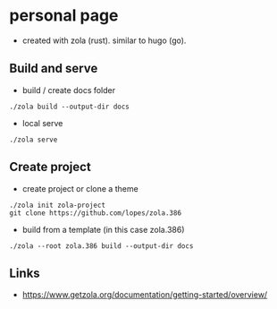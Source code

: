 # personal page

* created with zola (rust). similar to hugo (go).

## Build and serve
* build / create docs folder
```
./zola build --output-dir docs
```
* local serve
```
./zola serve
```

## Create project
* create project or clone a theme 
```
./zola init zola-project
git clone https://github.com/lopes/zola.386
```
* build from a template (in this case zola.386)
```
./zola --root zola.386 build --output-dir docs
```

## Links
* https://www.getzola.org/documentation/getting-started/overview/
